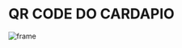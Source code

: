 # QR CODE DO CARDAPIO

![frame](https://user-images.githubusercontent.com/56659877/183939001-3509658d-c7c1-449a-9588-376bdc69c50e.png)
